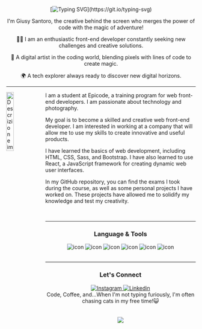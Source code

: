 <div align="center">
  
[![Typing SVG](https://readme-typing-svg.demolab.com?font=Fira+Code&pause=1000&color=9C0C99&random=false&width=435&lines=+Hello%2C+Adventurous+Developer+Here!+;Welcome+to+my+tech+universe!)](https://git.io/typing-svg)
<p>
I'm Giusy Santoro, the creative behind the screen who merges the power of code with the magic of adventure!
  
👩‍💻 I am an enthusiastic front-end developer constantly seeking new challenges and creative solutions.

🎨 A digital artist in the coding world, blending pixels with lines of code to create magic.

🌍 A tech explorer always ready to discover new digital horizons.
</p>

<hr>

</div>


<div>
  <img src="https://raw.githubusercontent.com/MicaelliMedeiros/micaellimedeiros/master/image/computer-illustration.png" alt="Descrizione immagine" align="left" width="20%">
  <p>
I am a student at Epicode, a training program for web front-end developers. I am passionate about technology and photography.

My goal is to become a skilled and creative web front-end developer. I am interested in working at a company that will allow me to use my skills to create innovative and useful products.

I have learned the basics of web development, including HTML, CSS, Sass, and Bootstrap. I have also learned to use React, a JavaScript framework for creating dynamic web user interfaces.

In my GitHub repository, you can find the exams I took during the course, as well as some personal projects I have worked on. These projects have allowed me to solidify my knowledge and test my creativity.
</p>
</div>

<br>
<div align="center">
<hr>
<div> <!-- language icons --->
  <h3> Language & Tools </h3>
   <img src="https://github.com/Giusy-Santoro/Giusy-Santoro/assets/148851962/f127d327-0ab5-48e3-a648-15dd579abb5a" alt="icon" >
     <img src="https://github.com/Giusy-Santoro/Giusy-Santoro/assets/148851962/d21b2bbe-9ba9-41c5-9aa1-46b29ec6330e" alt="icon">
     <img src="https://github.com/Giusy-Santoro/Giusy-Santoro/assets/148851962/edc3f3e1-7371-4753-8976-8b3c24b26af0" alt="icon">
     <img src="https://github.com/Giusy-Santoro/Giusy-Santoro/assets/148851962/1bd43a07-ff91-4b31-8cc0-b01793f61e48" alt="icon">
     <img src="https://github.com/Giusy-Santoro/Giusy-Santoro/assets/148851962/5e8089f8-c73b-42a0-b194-5796d400d18d" alt="icon">
     <img src="https://github.com/Giusy-Santoro/Giusy-Santoro/assets/148851962/7dd88652-e8d5-4d91-afff-55a82d0e3459" alt="icon"> 
</div>
<br>
  <hr>
<div>
<!-- social-->
  <h3>Let's Connect </h3>
<a href="https://www.instagram.com/_giusysantoro_/">
  <img src="https://github.com/Giusy-Santoro/Giusy-Santoro/assets/148851962/edeb7541-9ef9-41c7-ba55-53f0d32e4b16" alt="Instagram">
</a>

<a href="https://www.linkedin.com/in/giusysantoro-frontend-developer/">
  <img src="https://github.com/Giusy-Santoro/Giusy-Santoro/assets/148851962/d581c995-e192-4cfc-9145-681dcfd0e4f8" alt="Linkedin">
</a>
</div>

<div >
Code, Coffee, and...When I'm not typing furiously, I'm often chasing cats in my free time!😺 
</div>
<br>
<br>
 <img src="https://i.giphy.com/BTWVWzYoNyYzm.webp"> 
</div>








